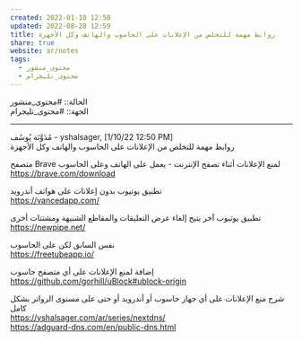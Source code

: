 ```yaml
---  
created: 2022-01-10 12:50  
updated: 2022-08-28 12:59  
title: روابط مهمة للتخلص من الإعلانات على الحاسوب والهاتف وكل الأجهزة  
share: true  
website: ar/notes  
tags:  
  - محتوى_منشور  
  - محتوى_تليجرام  
---  
```

  
  
الحالة:: #محتوى_منشور  
الجهة:: #محتوى_تليجرام  
  
---  
  
مُدَوَّنَة يُوسُف - yshalsager, [1/10/22 12:50 PM]  
روابط مهمة للتخلص من الإعلانات على الحاسوب والهاتف وكل الأجهزة  
  
متصفح Brave لمنع الإعلانات أثناء تصفح الإنترنت - يعمل على الهاتف وعلى الحاسوب  
<https://brave.com/download>  
  
تطبيق يوتيوب بدون إعلانات على هواتف أندرويد  
<https://vancedapp.com/>  
  
تطبيق يوتيوب آخر يتيح إلغاء عرض التعليقات والمقاطع الشبيهة ومشتتات أخرى  
<https://newpipe.net/>  
  
نفس السابق لكن على الحاسوب  
<https://freetubeapp.io/>  
  
إضافة لمنع الإعلانات على أي متصفح حاسوب  
<https://github.com/gorhill/uBlock#ublock-origin>  
  
شرح منع الإعلانات على أي جهاز حاسوب أو أندرويد أو حتى على مستوى الرواتر بشكل كامل  
<https://yshalsager.com/ar/series/nextdns/>  
<https://adguard-dns.com/en/public-dns.html>  
